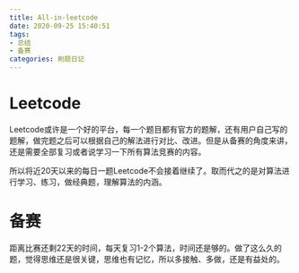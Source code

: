 ```yaml
---
title: All-in-leetcode
date: 2020-09-25 15:40:51
tags:
- 总结
- 备赛
categories: 刷题日记
---
```


# Leetcode

Leetcode或许是一个好的平台，每一个题目都有官方的题解，还有用户自己写的题解，做完题之后可以根据自己的解法进行对比、改进。但是从备赛的角度来讲，还是需要全部复习或者说学习一下所有算法竞赛的内容。

所以将近20天以来的每日一题Leetcode不会接着继续了。取而代之的是对算法进行学习、练习，做经典题，理解算法的内涵。

# 备赛

距离比赛还剩22天的时间，每天复习1-2个算法，时间还是够的。做了这么久的题，觉得思维还是很关键，思维也有记忆，所以多接触、多做，还是有益处的。

